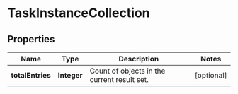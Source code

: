 # TaskInstanceCollection

## Properties
Name | Type | Description | Notes
------------ | ------------- | ------------- | -------------
**totalEntries** | **Integer** | Count of objects in the current result set. |  [optional]
